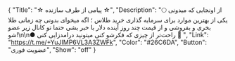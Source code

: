 {
"Title": "☆   پیامی از طرف سازنده   ☆",
"Description": "🌕 از اونجایی که میدونی یکی از بهترین موارد برای سرمایه گذاری خرید طلاس ؛ اگه میخوای بدونی چه زمانی طلا بخری و بفروشی و از قیمت چند روز آینده دلار با خبر بشی حتما تو کانال زیر عضو شو!\n\n● راحت‌تر از چیزی که فکرشو کنی میتونید درامدزایی کنی 🤍 ",
"Link": "https://t.me/+YuJIMP6VL3A3ZWFk",
"Color": "#26C6DA",
"Button": "عضویت فوری",
"Show": "off"
}
